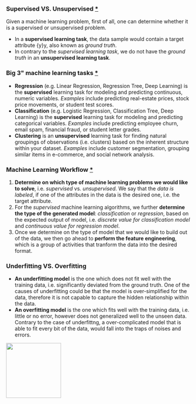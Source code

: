 ### Supervised VS. Unsupervised [\*](https://leetcode.com/explore/featured/card/machine-learning-101/287/what_is_ml/1620/)
Given a machine learning problem, first of all, one can determine whether it is a supervised or unsupervised problem.
- In a **supervised learning task**, the data sample would contain a target attribute {y}y, also known as *ground truth*.
- In contrary to the *supervised learning task*, we do not have the *ground truth* in an **unsupervised learning task**.

### Big 3" machine learning tasks [\*](https://elitedatascience.com/machine-learning-algorithms)
- **Regression** (e.g. Linear Regression, Regression Tree, Deep Learning) is the **supervised** learning task for modeling and predicting continuous, numeric variables. 
*Examples* include predicting real-estate prices, stock price movements, or student test scores.
- **Classification** (e.g. Logistic Regression, Classification Tree, Deep Learning) is the **supervised** learning task for modeling and predicting categorical variables. 
*Examples* include predicting employee churn, email spam, financial fraud, or student letter grades.
- **Clustering** is an **unsupervised** learning task for finding natural groupings of observations (i.e. clusters) based on the inherent structure within your dataset. 
*Examples* include customer segmentation, grouping similar items in e-commerce, and social network analysis.

### Machine Learning Workflow [\*](https://leetcode.com/explore/featured/card/machine-learning-101/281/how_to_ml/1624/)

1. **Determine on which type of machine learning problems we would like to solve**, i.e. *supervised* vs. *unsupervised*. We say that the *data is labeled*, if one of the attributes in the data is the desired one, i.e. the target attribute.
2. For the *supervised* machine learning algorithms, we further **determine the type of the generated model**: *classification* or *regression*, based on the expected output of model, i.e. *discrete value for classification model* and *continuous value for regression model*.
1. Once we determine on the type of model that we would like to build out of the data, we then go ahead to **perform the feature engineering**, which is a group of activities that tranform the data into the desired format.


### Underfitting VS. Overfitting
- **An underfitting model** is the one which does not fit well with the training data, i.e. significantly deviated from the ground truth. One of the causes of underfitting could be that the model is over-simplified for the data, therefore it is not capable to capture the hidden relationship within the data.
- **An overfitting model** is the one which fits well with the training data, i.e. little or no error, however does not generalized well to the unseen data. Contrary to the case of underfittng, a over-complicated model that is able to fit every bit of the data, would fall into the traps of noises and errors.
<img src="https://github.com/agritsik/awesome-topics/blob/master/img/ml-overfitting.png" height="150px">
